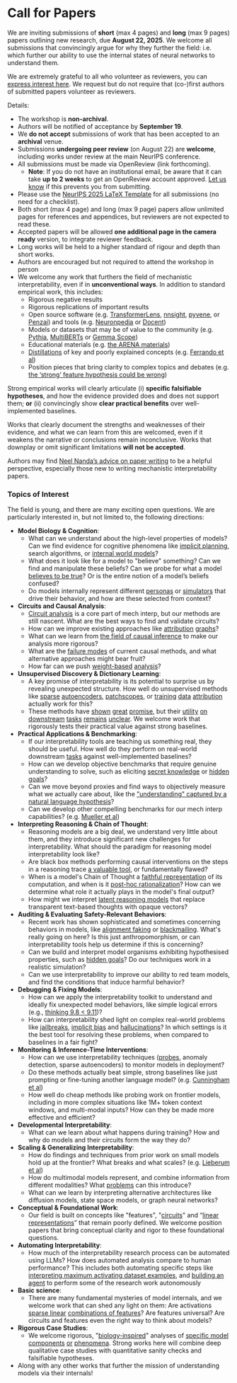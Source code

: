 # Call for Papers
We are inviting submissions of **short** (max 4 pages) and **long** (max 9 pages) papers outlining new research, due **August 22, 2025**. We welcome all submissions that convincingly argue for why they further the field: i.e. which further our ability to use the internal states of neural networks to understand them. 

We are extremely grateful to all who volunteer as reviewers, you can [express interest here](https://www.google.com/url?q=https://docs.google.com/forms/d/e/1FAIpQLSdiw1SJllzoTz_nqzDTzTOGb9DV3W_truQyh-WvYj_QGIi7Mg/viewform?usp%3Ddialog&sa=D&source=editors&ust=1752494842428522&usg=AOvVaw2DGYR1pOy4M59j1-ZgQQ1N). We request but do not require that (co-)first authors of submitted papers volunteer as reviewers. 

Details: 
* The workshop is **non-archival**.
* Authors will be notified of acceptance by **September 19**.
* We **do not accept** submissions of work that has been accepted to an **archival** venue.
* Submissions **undergoing peer review** (on August 22) are **welcome**, including works under review at the main NeurIPS conference.
* All submissions must be made via OpenReview (link forthcoming).
  * **Note**: If you do not have an institutional email, be aware that it can take **up to 2 weeks** to get an OpenReview account approved. [Let us know](mailto:neurips2025@mechinterpworkshop.com) if this prevents you from submitting.
* Please use the [NeurIPS 2025 LaTeX Template](https://www.google.com/url?q=https://media.neurips.cc/Conferences/NeurIPS2025/Styles.zip&sa=D&source=editors&ust=1752494842429821&usg=AOvVaw1SY1SlbeWNsMi4CQYf5V7L) for all submissions (no need for a checklist).
* Both short (max 4 page) and long (max 9 page) papers allow unlimited pages for references and appendices, but reviewers are not expected to read these.
* Accepted papers will be allowed **one additional page in the camera ready** version, to integrate reviewer feedback.
* Long works will be held to a higher standard of rigour and depth than short works.
* Authors are encouraged but not required to attend the workshop in person
* We welcome any work that furthers the field of mechanistic interpretability, even if in **unconventional ways**. In addition to standard empirical work, this includes:
  * Rigorous negative results
  * Rigorous replications of important results
  * Open source software (e.g. [TransformerLens](https://www.google.com/url?q=https://github.com/neelnanda-io/TransformerLens&sa=D&source=editors&ust=1752494842430965&usg=AOvVaw1IrhjwdFx-_2khepX-Olbb), [nnsight](https://www.google.com/url?q=https://github.com/ndif-team/nnsight&sa=D&source=editors&ust=1752494842431053&usg=AOvVaw0KNcPuS9RpbYf-ukpHQVF2), [pyvene](https://www.google.com/url?q=https://github.com/stanfordnlp/pyvene/tree/main/pyvene/models/mlp&sa=D&source=editors&ust=1752494842431133&usg=AOvVaw1FIQdBYRoPDQgYJ6oc1X45), or [Penzai](https://www.google.com/url?q=https://github.com/google-deepmind/penzai&sa=D&source=editors&ust=1752494842431228&usg=AOvVaw10lyUU0q-nQaPdLOLZzfv4)) and tools (e.g. [Neuronpedia](https://www.google.com/url?q=http://neuronpedia.org&sa=D&source=editors&ust=1752494842431337&usg=AOvVaw2U3nacs-FTSVr3KUw4UIRc) or [Docent](https://www.google.com/url?q=https://transluce.org/introducing-docent&sa=D&source=editors&ust=1752494842431429&usg=AOvVaw39kvirWecN83sp5GycaLUQ))
  * Models or datasets that may be of value to the community (e.g. [Pythia](https://www.google.com/url?q=https://arxiv.org/abs/2304.01373&sa=D&source=editors&ust=1752494842431592&usg=AOvVaw2tcNmZKqhzIp6zh1MBUqW5), [MultiBERTs](https://www.google.com/url?q=https://arxiv.org/abs/2106.16163&sa=D&source=editors&ust=1752494842431690&usg=AOvVaw2JKuYbrRPN2h752iXCICAS) or [Gemma Scope](https://www.google.com/url?q=https://arxiv.org/abs/2408.05147&sa=D&source=editors&ust=1752494842431789&usg=AOvVaw3kmpg0Ud25ZcNt49tHnrk-))
  * Educational materials (e.g. [the ARENA materials](https://www.google.com/url?q=https://arena3-chapter1-transformer-interp.streamlit.app/&sa=D&source=editors&ust=1752494842432006&usg=AOvVaw3VRaO8-Jt6sF6ZQVEeDBnX))
  * [Distillations](https://www.google.com/url?q=https://distill.pub/2017/research-debt/&sa=D&source=editors&ust=1752494842432180&usg=AOvVaw2RDi1oNKFm5LH58OP17ZN5) of key and poorly explained concepts (e.g. [Ferrando et al](https://www.google.com/url?q=https://arxiv.org/abs/2405.00208&sa=D&source=editors&ust=1752494842432312&usg=AOvVaw1YUdqNLcw0yTc4NWL1ghzA))
  * Position pieces that bring clarity to complex topics and debates (e.g. [the ‘strong’ feature hypothesis could be wrong](https://www.google.com/url?q=https://www.alignmentforum.org/posts/tojtPCCRpKLSHBdpn/the-strong-feature-hypothesis-could-be-wrong&sa=D&source=editors&ust=1752494842432589&usg=AOvVaw3LByKU8AxRZeKryo6oEghr))

Strong empirical works will clearly articulate (i) **specific falsifiable hypotheses**, and how the evidence provided does and does not support them; **or** (ii) convincingly show **clear practical benefits** over well-implemented baselines. 

Works that clearly document the strengths and weaknesses of their evidence, and what we can learn from this are welcomed, even if it weakens the narrative or conclusions remain inconclusive. Works that downplay or omit significant limitations **will not be accepted**. 

Authors may find [Neel Nanda’s advice on paper writing](https://www.google.com/url?q=https://www.alignmentforum.org/posts/eJGptPbbFPZGLpjsp/highly-opinionated-advice-on-how-to-write-ml-papers&sa=D&source=editors&ust=1752494842433546&usg=AOvVaw3TpdgJNZ1mL-T2ips5mFo4) to be a helpful perspective, especially those new to writing mechanistic interpretability papers. 
### Topics of Interest
The field is young, and there are many exciting open questions. We are particularly interested in, but not limited to, the following directions: 
* **Model Biology & Cognition**:
  * What can we understand about the high-level properties of models? Can we find evidence for cognitive phenomena like [implicit planning](https://www.google.com/url?q=https://transformer-circuits.pub/2025/attribution-graphs/biology.html%23dives-poems&sa=D&source=editors&ust=1752494842434211&usg=AOvVaw3pjIp6ZrAil9nA6QFpK5It), search algorithms, or [internal world models](https://www.google.com/url?q=https://arxiv.org/abs/2210.13382&sa=D&source=editors&ust=1752494842434327&usg=AOvVaw2rcjVA42-HkNltnAXi8Waf)?
  * What does it look like for a model to "believe" something? Can we find and manipulate these beliefs? Can we probe for what a model [believes to be true](https://www.google.com/url?q=https://arxiv.org/abs/2310.06824&sa=D&source=editors&ust=1752494842434564&usg=AOvVaw28-N6T_2q1OsxeeE55Tis1)? Or is the entire notion of a model’s beliefs confused?
  * Do models internally represent different [personas](https://www.google.com/url?q=https://arxiv.org/abs/2406.12094&sa=D&source=editors&ust=1752494842434759&usg=AOvVaw3PvoI2Q8fNEJStgqrUnRG6) or [simulators](https://www.google.com/url?q=https://www.nature.com/articles/s41586-023-06647-8&sa=D&source=editors&ust=1752494842434844&usg=AOvVaw1LvTnSQGf2lK1s6qx0qpsI) that drive their behavior, and how are these selected from context?
* **Circuits and Causal Analysis**:
  * [Circuit analysis](https://www.google.com/url?q=https://distill.pub/2020/circuits/zoom-in/&sa=D&source=editors&ust=1752494842435103&usg=AOvVaw1GtNpMp2LVCnEtCS3l12kY) is a core part of mech interp, but our methods are still nascent. What are the best ways to find and validate circuits?
  * How can we improve existing approaches like [attribution](https://www.google.com/url?q=https://arxiv.org/abs/2406.11944&sa=D&source=editors&ust=1752494842435365&usg=AOvVaw3Faverf7N6Mt1foq-pd5DZ) [graphs](https://www.google.com/url?q=https://transformer-circuits.pub/2025/attribution-graphs/methods.html&sa=D&source=editors&ust=1752494842435452&usg=AOvVaw2OplgreFfHKHresKz9lUZP)?
  * What can we learn from [the field of causal inference](https://www.google.com/url?q=https://arxiv.org/abs/2407.04690&sa=D&source=editors&ust=1752494842435603&usg=AOvVaw0jNZHxnRjkbR7F6hzgHbg-) to make our analysis more rigorous?
  * What are the [failure modes](https://www.google.com/url?q=https://arxiv.org/abs/2307.15771&sa=D&source=editors&ust=1752494842435757&usg=AOvVaw2nhUSCiyFKn1kEWmI9L4Zs) of current causal methods, and what alternative approaches might bear fruit?
  * How far can we push [weight-based](https://www.google.com/url?q=https://arxiv.org/abs/2301.05217&sa=D&source=editors&ust=1752494842435938&usg=AOvVaw3fs7o6EsB4us-Cl0TaTYxx) [analysis](https://www.google.com/url?q=https://arxiv.org/abs/2410.08417&sa=D&source=editors&ust=1752494842436000&usg=AOvVaw0hwHMLtm_2DWZG_eP0r_o5)?
* **Unsupervised Discovery & Dictionary Learning**:
  * A key promise of interpretability is its potential to surprise us by revealing unexpected structure. How well do unsupervised methods like [sparse](https://www.google.com/url?q=https://arxiv.org/abs/2103.15949&sa=D&source=editors&ust=1752494842436341&usg=AOvVaw3bf87ESAS5zu57gJQaXwLi) [autoencoders](https://www.google.com/url?q=https://transformer-circuits.pub/2023/monosemantic-features&sa=D&source=editors&ust=1752494842436430&usg=AOvVaw3f1dF_68Sqfj4mPhqnu7-V), [patch](https://www.google.com/url?q=https://arxiv.org/abs/2401.06102&sa=D&source=editors&ust=1752494842436507&usg=AOvVaw0Lz9CQ-t-D26PZiNLTs_xl)[scopes](https://www.google.com/url?q=https://arxiv.org/abs/2403.10949v2&sa=D&source=editors&ust=1752494842436565&usg=AOvVaw0sfJMe5pdczIMa-as04MnK), or [training](https://www.google.com/url?q=https://proceedings.mlr.press/v70/koh17a?ref%3Dhttps://githubhelp.com&sa=D&source=editors&ust=1752494842436660&usg=AOvVaw1t9RU4sHbbNg1v2-8tXmGv) [data](https://www.google.com/url?q=https://arxiv.org/abs/2308.03296&sa=D&source=editors&ust=1752494842436728&usg=AOvVaw0EL69ixGrCxJZwh6BUIhEQ) [attribution](https://www.google.com/url?q=https://arxiv.org/abs/2205.11482&sa=D&source=editors&ust=1752494842436793&usg=AOvVaw1ACfFfVEZ8HUOGQj8x9LzJ) actually work for this?
  * These methods have [shown](https://www.google.com/url?q=https://transformer-circuits.pub/2024/scaling-monosemanticity/index.html&sa=D&source=editors&ust=1752494842436953&usg=AOvVaw38hdRBaCMBrOi2QuzeawbE) [great](https://www.google.com/url?q=https://transformer-circuits.pub/2025/attribution-graphs/biology.html&sa=D&source=editors&ust=1752494842437053&usg=AOvVaw10BiNmFVCS5NXNBHQSCwtY) [promise](https://www.google.com/url?q=https://arxiv.org/abs/2503.10965&sa=D&source=editors&ust=1752494842437126&usg=AOvVaw1d9nTbOsxnQhYPO_3J7Wy2), but their [utility](https://www.google.com/url?q=https://arxiv.org/abs/2502.16681&sa=D&source=editors&ust=1752494842437239&usg=AOvVaw3nQJR2U1v9RTrxJk5NGsec) [on](https://www.google.com/url?q=https://www.tilderesearch.com/blog/sieve&sa=D&source=editors&ust=1752494842437341&usg=AOvVaw2cUjRFqmNDCLZVCVPEEC4G) [downstream](https://www.google.com/url?q=https://arxiv.org/abs/2501.17148&sa=D&source=editors&ust=1752494842437411&usg=AOvVaw3grSRYdcpDs3xlMFH64JXm) [tasks](https://www.google.com/url?q=https://transformer-circuits.pub/2024/features-as-classifiers/index.html&sa=D&source=editors&ust=1752494842437492&usg=AOvVaw2WwLe3RfglsF6noqj1rCG3) [remains](https://www.google.com/url?q=https://arxiv.org/abs/2502.04382&sa=D&source=editors&ust=1752494842437557&usg=AOvVaw075jWkysBaavF_ZE9SSfMM) [unclear](https://www.google.com/url?q=https://www.alignmentforum.org/posts/4uXCAJNuPKtKBsi28/negative-results-for-saes-on-downstream-tasks&sa=D&source=editors&ust=1752494842437688&usg=AOvVaw32omCmLXOQdDUwcFHiQPyM). We welcome work that rigorously tests their practical value against strong baselines.
* **Practical Applications & Benchmarking**:
  * If our interpretability tools are teaching us something real, they should be useful. How well do they perform on real-world downstream [tasks](https://www.google.com/url?q=https://www.lesswrong.com/posts/wGRnzCFcowRCrpX4Y/downstream-applications-as-validation-of-interpretability&sa=D&source=editors&ust=1752494842438167&usg=AOvVaw2Fm6eiWoaR-cQR-fDksF0h) against well-implemented baselines?
  * How can we develop objective benchmarks that require genuine understanding to solve, such as eliciting [secret knowledge](https://www.google.com/url?q=https://arxiv.org/abs/2505.14352&sa=D&source=editors&ust=1752494842438411&usg=AOvVaw0dDzlkA46usQ_nV7lZAKnE) or [hidden goals](https://www.google.com/url?q=https://arxiv.org/abs/2503.10965&sa=D&source=editors&ust=1752494842438496&usg=AOvVaw27qtakWQD23fRlpYcJbRpf)?
  * Can we move beyond proxies and find ways to objectively measure what we actually care about, like the ["understanding" captured by a natural language hypothesis](https://www.google.com/url?q=https://arxiv.org/abs/2502.04382&sa=D&source=editors&ust=1752494842438795&usg=AOvVaw3Vyw2KjkhJBGdPiBoqxFj9)?
  * Can we develop other compelling benchmarks for our mech interp capabilities? (e.g. [Mueller et al](https://www.google.com/url?q=https://arxiv.org/abs/2504.13151&sa=D&source=editors&ust=1752494842439032&usg=AOvVaw1TP1wHmSGZZvtTzN6j72IF))
* **Interpreting Reasoning & Chain of Thought**:
  * Reasoning models are a big deal, we understand very little about them, and they introduce significant new challenges for interpretability. What should the paradigm for reasoning model interpretability look like?
  * Are black box methods performing causal interventions on the steps in a reasoning trace [a valuable tool](https://www.google.com/url?q=https://arxiv.org/abs/2506.19143&sa=D&source=editors&ust=1752494842439540&usg=AOvVaw1UP07Ac0CkgFisDoCzau-N), or fundamentally flawed?
  * When is a model's Chain of Thought a [faithful representation](https://www.google.com/url?q=https://arxiv.org/abs/2305.04388&sa=D&source=editors&ust=1752494842439712&usg=AOvVaw3LkGUNSHpvGnK81-84jPiY) of its computation, and when is it [post-hoc rationalization](https://www.google.com/url?q=https://arxiv.org/abs/2503.08679&sa=D&source=editors&ust=1752494842439871&usg=AOvVaw29guFJG5JIDKRxb6B4bfbp)? How can we determine what role it actually plays in the model's final output?
  * How might we interpret [latent reasoning models](https://www.google.com/url?q=https://arxiv.org/abs/2412.06769&sa=D&source=editors&ust=1752494842440105&usg=AOvVaw2t47hRxTcydFfD-6pULhb1) that replace transparent text-based thoughts with opaque vectors?
* **Auditing & Evaluating Safety-Relevant Behaviors**:
  * Recent work has shown sophisticated and sometimes concerning behaviors in models, like [alignment faking](https://www.google.com/url?q=https://arxiv.org/abs/2412.14093&sa=D&source=editors&ust=1752494842440530&usg=AOvVaw0DoILOLXdoNoF6f3YngnBx) or [blackmailing](https://www.google.com/url?q=https://www.anthropic.com/research/agentic-misalignment&sa=D&source=editors&ust=1752494842440627&usg=AOvVaw0LOAnwu1x1-aclT7ooLZID). What's really going on here? Is this just anthropomorphism, or can interpretability tools help us determine if this is concerning?
  * Can we build and interpret model organisms exhibiting hypothesised properties, such as [hidden goals](https://www.google.com/url?q=https://arxiv.org/abs/2503.10965&sa=D&source=editors&ust=1752494842440931&usg=AOvVaw0XEt3ePIK-JaHyvA3CAX96)? Do our techniques work in a realistic simulation?
  * Can we use interpretability to improve our ability to red team models, and find the conditions that induce harmful behavior?
* **Debugging & Fixing Models**:
  * How can we apply the interpretability toolkit to understand and ideally fix unexpected model behaviors, like simple logical errors (e.g., [thinking 9.8 < 9.11](https://www.google.com/url?q=https://transluce.org/observability-interface&sa=D&source=editors&ust=1752494842441452&usg=AOvVaw2yctXSdWMmOE0t9NKpVgBg))?
  * How can interpretability shed light on complex real-world problems like [jailbreaks](https://www.google.com/url?q=https://transformer-circuits.pub/2025/attribution-graphs/biology.html%23dives-jailbreak&sa=D&source=editors&ust=1752494842441660&usg=AOvVaw0DXpLgzg9LmcseeY2XbDAV), [implicit bias](https://www.google.com/url?q=https://arxiv.org/abs/2506.10922&sa=D&source=editors&ust=1752494842441770&usg=AOvVaw2vNC0HNPY6XQBicgrblPY_) and [hallucinations](https://www.google.com/url?q=https://arxiv.org/abs/2411.14257&sa=D&source=editors&ust=1752494842441855&usg=AOvVaw1uxirrb8sx9990hthFZMW8)? In which settings is it the best tool for resolving these problems, when compared to baselines in a fair fight?
* **Monitoring & Inference-Time Interventions**:
  * How can we use interpretability techniques ([probes](https://www.google.com/url?q=https://arxiv.org/abs/2102.12452&sa=D&source=editors&ust=1752494842442250&usg=AOvVaw0etT1GV2nD8Z-bRKJSrIMq), anomaly detection, sparse autoencoders) to monitor models in deployment?
  * Do these methods actually beat simple, strong baselines like just prompting or fine-tuning another language model? (e.g. [Cunningham et al](https://www.google.com/url?q=https://alignment.anthropic.com/2025/cheap-monitors/&sa=D&source=editors&ust=1752494842442546&usg=AOvVaw0U4KfvaMJqCtMI7C3Z-Fgz))
  * How well do cheap methods like probing work on frontier models, including in more complex situations like 1M+ token context windows, and multi-modal inputs? How can they be made more effective and efficient?
* **Developmental Interpretability**:
  * What can we learn about what happens during training? How and why do models and their circuits form the way they do?
* **Scaling & Generalizing Interpretability**:
  * How do findings and techniques from prior work on small models hold up at the frontier? What breaks and what scales? (e.g. [Lieberum et al](https://www.google.com/url?q=https://arxiv.org/abs/2307.09458&sa=D&source=editors&ust=1752494842443315&usg=AOvVaw2rc2X9gVOARquHZUGI8pcP))
  * How do multimodal models represent, and combine information from different modalities? What [problems](https://www.google.com/url?q=https://openreview.net/pdf?id%3DVUhRdZp8ke&sa=D&source=editors&ust=1752494842443515&usg=AOvVaw1ulRUQFqaofHXag-_QteKd) can this introduce?
  * What can we learn by interpreting alternative architectures like diffusion models, state space models, or graph neural networks?
* **Conceptual & Foundational Work**:
  * Our field is built on concepts like "features", "[circuits](https://www.google.com/url?q=https://distill.pub/2020/circuits/zoom-in/&sa=D&source=editors&ust=1752494842443959&usg=AOvVaw3wbqgvx-gMpBV0kbC0WJYC)" and “[linear representations](https://www.google.com/url?q=https://transformer-circuits.pub/2024/july-update/index.html%23linear-representations&sa=D&source=editors&ust=1752494842444081&usg=AOvVaw1GOy05IC65yDbD0Jq5H126)” that remain poorly defined. We welcome position papers that bring conceptual clarity and rigor to these foundational questions.
* **Automating Interpretability**:
  * How much of the interpretability research process can be automated using LLMs? How does automated analysis compare to human performance? This includes both automating specific steps like [interpreting maximum activating dataset examples](https://www.google.com/url?q=https://openaipublic.blob.core.windows.net/neuron-explainer/paper/index.html&sa=D&source=editors&ust=1752494842444598&usg=AOvVaw1_c8AOs-rv9nVuxBrBO-Kj), and [building an agent](https://www.google.com/url?q=https://arxiv.org/abs/2404.14394&sa=D&source=editors&ust=1752494842444681&usg=AOvVaw2pqwPwf2lmY1sBo15li6w5) to perform some of the research work autonomously
* **Basic science**:
  * There are many fundamental mysteries of model internals, and we welcome work that can shed any light on them: Are activations [sparse linear](https://www.google.com/url?q=https://arxiv.org/abs/1601.03764&sa=D&source=editors&ust=1752494842445005&usg=AOvVaw06e07g3HEFfd6tOrG34j9N) [combinations of features](https://www.google.com/url?q=https://transformer-circuits.pub/2022/toy_model/index.html&sa=D&source=editors&ust=1752494842445109&usg=AOvVaw3VcoLUTsFGILXuAa4ei5bi)? Are features universal? Are circuits and features even the right way to think about models?
* **Rigorous Case Studies**:
  * We welcome rigorous, "[biology-inspired](https://www.google.com/url?q=https://distill.pub/2020/circuits/curve-circuits/&sa=D&source=editors&ust=1752494842445442&usg=AOvVaw0n8aSN3aZo9ArgguTIHUIM)" analyses of [specific model](https://www.google.com/url?q=https://arxiv.org/abs/2310.04625&sa=D&source=editors&ust=1752494842445528&usg=AOvVaw17SjaHQGhApZgM1CWk9zvV) [components](https://www.google.com/url?q=https://transformer-circuits.pub/2024/scaling-monosemanticity/index.html&sa=D&source=editors&ust=1752494842445616&usg=AOvVaw1zwFFjd_vMMcddD2L4CPmU) [or](https://www.google.com/url?q=https://arxiv.org/abs/2305.01610&sa=D&source=editors&ust=1752494842445675&usg=AOvVaw3AePLk8RJHcQM83PwuEZMX) [phenomena](https://www.google.com/url?q=https://arxiv.org/abs/2306.09346&sa=D&source=editors&ust=1752494842445740&usg=AOvVaw1kQKEjoMntUnaWoZn7duvW). Strong works here will combine deep qualitative case studies with quantitative sanity checks and falsifiable hypotheses.
* Along with any other works that further the mission of understanding models via their internals!